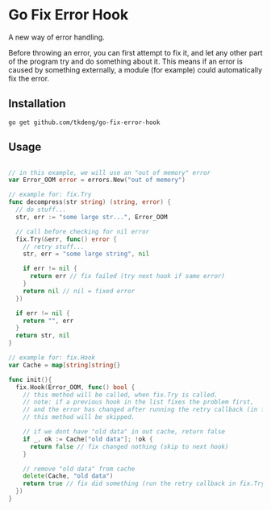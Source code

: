 # Go Fix Error Hook

A new way of error handling.

Before throwing an error, you can first attempt to fix it,
and let any other part of the program try and do something about it.
This means if an error is caused by something externally,
a module (for example) could automatically fix the error.

## Installation

```shell
go get github.com/tkdeng/go-fix-error-hook
```

## Usage

```go

// in this example, we will use an "out of memory" error
var Error_OOM error = errors.New("out of memory")

// example for: fix.Try
func decompress(str string) (string, error) {
  // do stuff...
  str, err := "some large str...", Error_OOM

  // call before checking for nil error
  fix.Try(&err, func() error {
    // retry stuff...
    str, err = "some large string", nil

    if err != nil {
      return err // fix failed (try next hook if same error)
    }
    return nil // nil = fixed error
  })

  if err != nil {
    return "", err
  }
  return str, nil
}

// example for: fix.Hook
var Cache = map[string]string{}

func init(){
  fix.Hook(Error_OOM, func() bool {
    // this method will be called, when fix.Try is called.
    // note: if a previous hook in the list fixes the problem first,
    // and the error has changed after running the retry callback (in fix.Try),
    // this method will be skipped.

    // if we dont have "old data" in out cache, return false
    if _, ok := Cache["old data"]; !ok {
      return false // fix changed nothing (skip to next hook)
    }

    // remove "old data" from cache
    delete(Cache, "old data")
    return true // fix did something (run the retry callback in fix.Try)
  })
}

```

